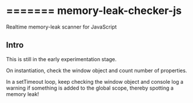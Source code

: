 =======
memory-leak-checker-js
======================

Realtime memory-leak scanner for JavaScript

## Intro

This is still in the early experimentation stage.

On instantiation, check the window object and count number of properties.

In a setTimeout loop, keep checking the window object and console log a warning if something is added to the global scope, thereby spotting a memory leak!